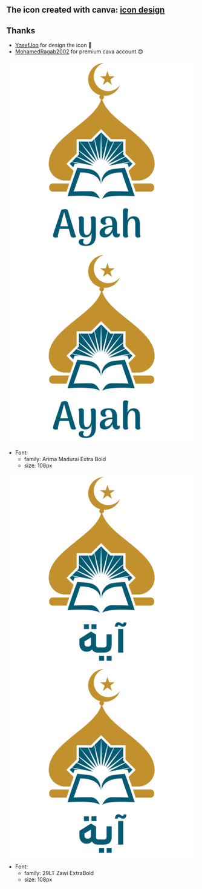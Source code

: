 ## The icon created with canva: [icon  design][icon]
## Thanks
- [YosefJoo][yosefjoo] for design the icon 🤍
- [MohamedRagab2002][mohamedragab] for premium cava account 😍

[icon]: https://www.canva.com/design/DAFJ2lUzx0U/YYVmCjU1G3EJY3a5Ut_1DA/edit?utm_content=DAFJ2lUzx0U&utm_campaign=designshare&utm_medium=link2&utm_source=sharebutton
[yosefjoo]: https://github.com/YosefJoo
[mohamedragab]: https://github.com/MohamedRagab2002

![normal icon](./icon.svg)
![transparent icon](./icon-trans.svg)
- Font:
  - family: Arima Madurai Extra Bold
  - size: 108px

![normal arabic icon](./icon-arabic.svg)
![transparent arabic icon](./icon-arabic-trans.svg)
- Font:
  - family: 29LT Zawi ExtraBold
  - size: 108px